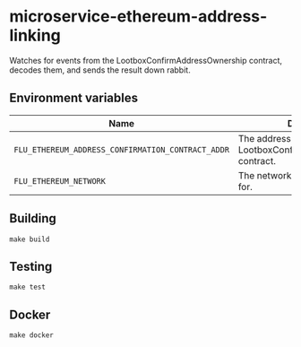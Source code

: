 
# microservice-ethereum-address-linking

Watches for events from the LootboxConfirmAddressOwnership contract, decodes them, and sends the result down rabbit.

## Environment variables

|             Name             |                                  Description
|------------------------------|------------------------------------------------------------------------------|
| `FLU_ETHEREUM_ADDRESS_CONFIRMATION_CONTRACT_ADDR`                      | The address of the LootboxConfirmAddressOwnership contract. |
| `FLU_ETHEREUM_NETWORK`                      | The network the service is running for. |

## Building

    make build

## Testing

    make test

## Docker

    make docker
